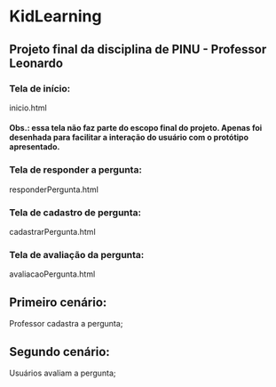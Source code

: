 # KidLearning
## Projeto final da disciplina de PINU - Professor Leonardo

### Tela de início: 
  inicio.html
  #### Obs.: essa tela não faz parte do escopo final do projeto. Apenas foi desenhada para facilitar a interação do usuário com o protótipo apresentado. 
### Tela de responder a pergunta:
  responderPergunta.html
### Tela de cadastro de pergunta:
  cadastrarPergunta.html
### Tela de avaliação da pergunta:
  avaliacaoPergunta.html
  
## Primeiro cenário:
Professor cadastra a pergunta;

## Segundo cenário:
Usuários avaliam a pergunta;
